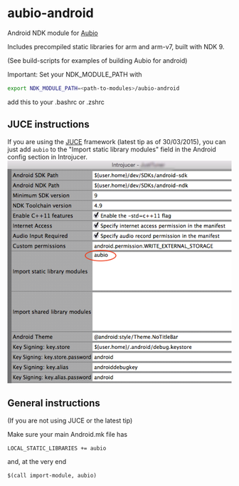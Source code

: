 # aubio-android
Android NDK module for [Aubio](http://aubio.org)

Includes precompiled static libraries for arm and arm-v7, built with NDK 9. 

(See build-scripts for examples of building Aubio for android)

Important: Set your NDK_MODULE_PATH with 
```bash
export NDK_MODULE_PATH=<path-to-modules>/aubio-android
```
add this to your .bashrc or .zshrc

## JUCE instructions 

If you are using the [JUCE](http://www.juce.com) framework (latest tip as of 30/03/2015), you can just add ```aubio``` to the "Import static library modules" field in the Android config section in Introjucer.
![Introjucer screenshot](Introjucer-import-aubio-android.png)


## General instructions 
(If you are not using JUCE or the latest tip)

Make sure your main Android.mk file has 

```make
LOCAL_STATIC_LIBRARIES += aubio
```
and, at the very end
```make
$(call import-module, aubio)
```
